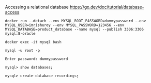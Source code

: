 Accessing a relational database
https://go.dev/doc/tutorial/database-access

    docker run --detach --env MYSQL_ROOT_PASSWORD=dummypassword --env MYSQL_USER=imrishuroy --env MYSQL_PASSWORD=123456 --env MYSQL_DATABASE=product_database --name mysql --publish 3306:3306 mysql:8-oracle

    docker exec -it mysql bash

    mysql -u root -p

    Enter password: dummypassword

    mysql> show databases;

    mysql> create database recordings;